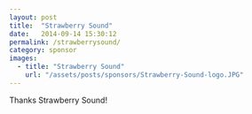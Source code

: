 ```yaml
---
layout: post
title:  "Strawberry Sound"
date:   2014-09-14 15:30:12
permalink: /strawberrysound/
category: sponsor
images: 
  - title: "Strawberry Sound"
    url: "/assets/posts/sponsors/Strawberry-Sound-logo.JPG"
---
```


Thanks Strawberry Sound!
